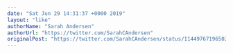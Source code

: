```yaml
---
date: "Sat Jun 29 14:31:37 +0000 2019"
layout: "like"
authorName: "Sarah Andersen"
authorUrl: "https://twitter.com/SarahCAndersen"
originalPost: "https://twitter.com/SarahCAndersen/status/1144976719650205696"
---
```

